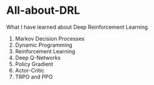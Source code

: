 # All-about-DRL
What I have learned about Deep Reinforcement Learning

1. Markov Decision Processes
2. Dynamic Programming
3. Reinforcement Learning
4. Deep Q-Networks
5. Policy Gradient
6. Actor-Critic
7. TRPO and PPO
